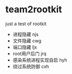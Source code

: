 # team2rootkit
just a test of rootkit

- 进程隐藏              njs
- 文件隐藏              cwg
- 端口隐藏              ljx
- root用户后门          jrq
- 感染系统进程实现自启    hyh 
- 绕过系统防御           cxh
